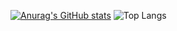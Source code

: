 [![Anurag's GitHub stats](https://github-readme-stats.vercel.app/api?username=jafarghasemi)](https://github.com/anuraghazra/github-readme-stats)
![Top Langs](https://github-readme-stats.vercel.app/api/top-langs/?username=jafarghasemi&hide_progress=true)
